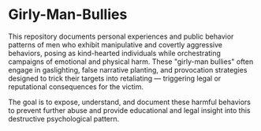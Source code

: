 # Girly-Man-Bullies

This repository documents personal experiences and public behavior patterns of men who exhibit manipulative and covertly aggressive behaviors, posing as kind-hearted individuals while orchestrating campaigns of emotional and physical harm. These "girly-man bullies" often engage in gaslighting, false narrative planting, and provocation strategies designed to trick their targets into retaliating — triggering legal or reputational consequences for the victim.

The goal is to expose, understand, and document these harmful behaviors to prevent further abuse and provide educational and legal insight into this destructive psychological pattern.
